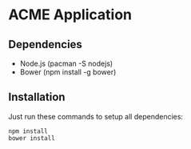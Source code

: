 # ACME Application

## Dependencies

* Node.js (pacman -S nodejs)
* Bower (npm install -g bower)

## Installation

Just run these commands to setup all dependencies:

    npm install
    bower install

